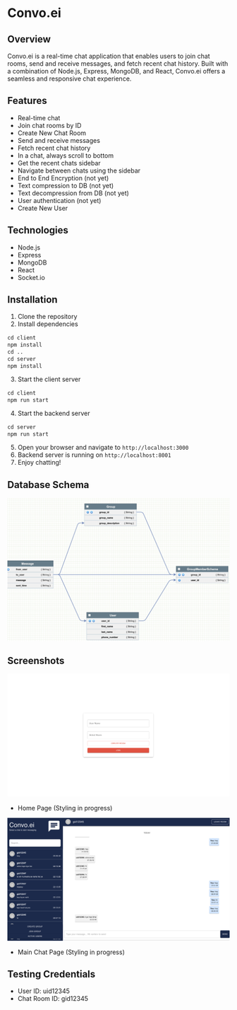 # Convo.ei

## Overview
Convo.ei is a real-time chat application that enables users to join chat rooms, send and receive messages, and fetch recent chat history. Built with a combination of Node.js, Express, MongoDB, and React, Convo.ei offers a seamless and responsive chat experience.

## Features
- Real-time chat
- Join chat rooms by ID
- Create New Chat Room
- Send and receive messages
- Fetch recent chat history
- In a chat, always scroll to bottom 
- Get the recent chats sidebar
- Navigate between chats using the sidebar
- End to End Encryption (not yet)
- Text compression to DB (not yet)
- Text decompression from DB (not yet)
- User authentication (not yet)
- Create New User 

## Technologies
- Node.js
- Express
- MongoDB
- React
- Socket.io

## Installation
1. Clone the repository
2. Install dependencies
```
cd client
npm install
cd ..
cd server
npm install
```
3. Start the client server
```
cd client
npm run start
```
4. Start the backend server
```
cd server
npm run start
```
5. Open your browser and navigate to `http://localhost:3000`
6. Backend server is running on `http://localhost:8001`
7. Enjoy chatting!

## Database Schema
![Alt text](image-1.png)


## Screenshots
![Alt text](image-2.png)
- Home Page (Styling in progress)

![Alt text](image-3.png)
- Main Chat Page (Styling in progress)

## Testing Credentials

- User ID: uid12345
- Chat Room ID: gid12345



